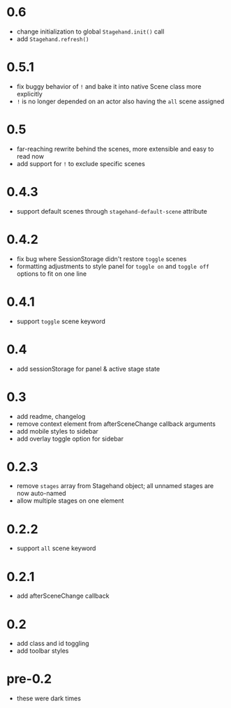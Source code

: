 # 0.6

- change initialization to global `Stagehand.init()` call
- add `Stagehand.refresh()`

# 0.5.1

- fix buggy behavior of `!` and bake it into native Scene class more explicitly
- `!` is no longer depended on an actor also having the `all` scene assigned

# 0.5

- far-reaching rewrite behind the scenes, more extensible and easy to read now
- add support for `!` to exclude specific scenes

# 0.4.3

- support default scenes through `stagehand-default-scene` attribute

# 0.4.2

- fix bug where SessionStorage didn't restore `toggle` scenes
- formatting adjustments to style panel for `toggle on` and `toggle off` options to fit on one line

# 0.4.1

- support `toggle` scene keyword

# 0.4

- add sessionStorage for panel & active stage state

# 0.3

- add readme, changelog
- remove context element from afterSceneChange callback arguments
- add mobile styles to sidebar
- add overlay toggle option for sidebar

# 0.2.3

- remove `stages` array from Stagehand object; all unnamed stages are now auto-named
- allow multiple stages on one element

# 0.2.2

- support `all` scene keyword

# 0.2.1

- add afterSceneChange callback

# 0.2

- add class and id toggling
- add toolbar styles

# pre-0.2

- these were dark times
